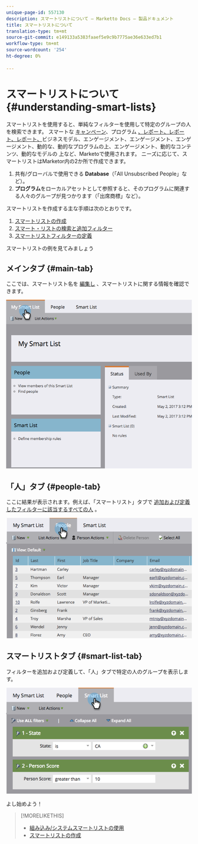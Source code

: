 ```yaml
---
unique-page-id: 557130
description: スマートリストについて — Marketto Docs — 製品ドキュメント
title: スマートリストについて
translation-type: tm+mt
source-git-commit: e149133a5383faaef5e9c9b7775ae36e633ed7b1
workflow-type: tm+mt
source-wordcount: '254'
ht-degree: 0%

---
```



# スマートリストについて {#understanding-smart-lists}

スマートリストを使用すると、単純なフィルターを使用して特定のグループの人を検索できます。 スマートな [キャンペーン](http://docs.marketo.com/display/docs/smart+campaigns)、プログラム [、レポート、レポート、レポート、](http://docs.marketo.com/display/docs/programs)ビジネスモデル、エンゲージメント、エンゲージメント、エンゲージメント、動的な、動的なプログラムの上、エンゲージメント、動的なコンテンツ、動的なモデルの [](http://docs.marketo.com/display/docs/basic+reporting)[](http://docs.marketo.com/display/docs/segmentation+and+snippets)[](http://docs.marketo.com/display/docs/revenue+cycle+models)[](http://docs.marketo.com/display/docs/drip+nurturing)[](http://docs.marketo.com/display/docs/segmentation+and+snippets)上など、Marketoで使用されます。 ニーズに応じて、スマートリストはMarketor内の2か所で作成できます。

1. 共有/グローバルで使用できる **Database**（「All Unsubscribed People」など）。
1. **プログラム**をローカルアセットとして参照すると、そのプログラムに関連する人々のグループが見つかります（「出席商標」など）。

スマートリストを作成する主な手順は次のとおりです。

1. [スマートリストの作成](creating-a-smart-list/create-a-smart-list.md)
1. [スマート・リストの検索と追加フィルター](creating-a-smart-list/find-and-add-filters-to-a-smart-list.md)
1. [スマートリストフィルターの定義](creating-a-smart-list/define-smart-list-filters.md)

スマートリストの例を見てみましょう

## メインタブ {#main-tab}

ここでは、スマートリスト名を [編集し](../../../product-docs/core-marketo-concepts/miscellaneous/rename-a-marketo-asset.md) 、スマートリストに関する情報を確認できます。

![](assets/smartlist.png)

## 「人」タブ {#people-tab}

ここに結果が表示されます。例えば、「スマートリスト」タブで [追加および定義したフィルターに該当するすべての人](creating-a-smart-list/find-and-add-filters-to-a-smart-list.md) 。

![](assets/smartlist-people.png)

## スマートリストタブ {#smart-list-tab}

フィルターを追加および定義して、「人」タブで特定の人のグループを表示します。

![](assets/smartlist-filters.png)

よし始めよう！

>[!MORELIKETHIS]
>
>* [組み込み/システムスマートリストの使用](using-smart-lists/use-built-in-system-smart-lists.md)
>* [スマートリストの作成](creating-a-smart-list/create-a-smart-list.md)

>



